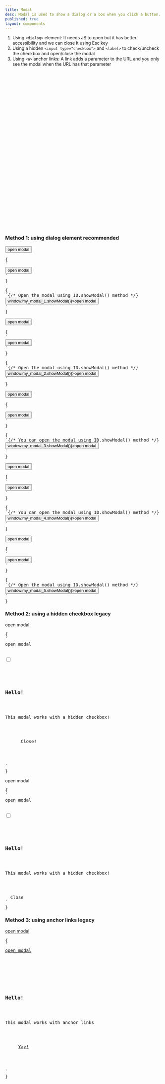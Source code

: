 ```yaml
---
title: Modal
desc: Modal is used to show a dialog or a box when you click a button.
published: true
layout: components
---
```


<script>
  import Component from "@components/Component.svelte"
  import ClassTable from "@components/ClassTable.svelte"
  import Translate from "@components/Translate.svelte"
  import { prefix } from '$lib/stores';
  import { replace } from '$lib/actions';
</script>

<ClassTable
data="{[
  { type:'component', class: 'modal', desc: 'Container element' },
  { type:'component', class: 'modal-box', desc: 'The content of modal' },
  { type:'component', class: 'modal-action', desc: 'Container for modal action buttons' },
  { type:'component', class: 'modal-backdrop', desc: 'The backdrop that covers the back of modal so we can close the modal by clicking outside' },
  { type:'component', class: 'modal-toggle', desc: 'For hidden checkbox that controls modal' },
  { type:'modifier', class: 'modal-open', desc: 'Add/remove this class to open/close the modal using JS' },
  { type:'responsive', class: 'modal-top', desc: 'Moves the modal to top' },
  { type:'responsive', class: 'modal-bottom', desc: 'Moves the modal to bottom' },
  { type:'responsive', class: 'modal-middle', desc: 'Moves the modal to middle (default)' },
]}"
/>

<div class="alert text-sm">
  <div>
    <span class="font-bold"><Translate text="There are 3 ways to use a modal:" /></span>
    <ol>
      <li>Using <code>&lt;dialog&gt;</code> element: It needs JS to open but it has better accessibility and we can close it using <span class="kbd kbd-xs">Esc</span> key</li>
      <li>Using a hidden <code>&lt;input type="checkbox"&gt;</code> and <code>&lt;label&gt;</code> to check/uncheck the checkbox and open/close the modal</li>
      <li>Using <code>&lt;a&gt;</code> anchor links: A link adds a parameter to the URL and you only see the modal when the URL has that parameter</li>
    </ol>
  </div>
</div>

<div class="alert text-sm mt-4">
  <svg xmlns="http://www.w3.org/2000/svg" fill="none" viewBox="0 0 24 24" class="stroke-current flex-shrink-0 w-6 h-6"><path stroke-linecap="round" stroke-linejoin="round" stroke-width="2" d="M13 16h-1v-4h-1m1-4h.01M21 12a9 9 0 11-18 0 9 9 0 0118 0z"></path></svg>
  <div><Translate text="Make sure you're using unique IDs for each modal" /></div>
</div>

### Method 1: using dialog element <span class="badge badge-success">recommended</span>

<Component title="Dialog modal" desc="opens on click using ID.showModal() method. can be closed using ID.close() method">
<button class="btn" onclick="my_modal_1.showModal()">open modal</button>
<dialog id="my_modal_1" class="modal">
  <div class="modal-box">
    <h3 class="font-bold text-lg">Hello!</h3>
    <p class="py-4">Press ESC key or click the button below to close</p>
    <div class="modal-action">
      <form method="dialog">
        <!-- if there is a button in form, it will close the modal -->
        <button class="btn">Close</button>
      </form>
    </div>
  </div>
</dialog>
<pre slot="html" use:replace={{ to: $prefix }}>{
`<!-- Open the modal using ID.showModal() method -->
<button class="$$btn" onclick="my_modal_1.showModal()">open modal</button>
<dialog id="my_modal_1" class="$$modal">
  <div class="$$modal-box">
    <h3 class="font-bold text-lg">Hello!</h3>
    <p class="py-4">Press ESC key or click the button below to close</p>
    <div class="$$modal-action">
      <form method="dialog">
        <!-- if there is a button in form, it will close the modal -->
        <button class="$$btn">Close</button>
      </form>
    </div>
  </div>
</dialog>`
}</pre>
<pre slot="jsx" use:replace={{ to: $prefix }}>{
`{/* Open the modal using ID.showModal() method */}
<button className="$$btn" onClick={()=>window.my_modal_1.showModal()}>open modal</button>
<dialog id="my_modal_1" className="$$modal">
  <div className="$$modal-box">
    <h3 className="font-bold text-lg">Hello!</h3>
    <p className="py-4">Press ESC key or click the button below to close</p>
    <div className="$$modal-action">
      <form method="dialog">
        {/* if there is a button in form, it will close the modal */}
        <button className="$$btn">Close</button>
      </form>
    </div>
  </div>
</dialog>`
}</pre>
</Component>

<Component title="Dialog modal, closes when clicked outside" desc="there a second form with 'modal-backdrop' class and it covers the screen so we can close the modal when clicked outside">
<button class="btn" onclick="my_modal_2.showModal()">open modal</button>
<dialog id="my_modal_2" class="modal">
  <div class="modal-box">
    <h3 class="font-bold text-lg">Hello!</h3>
    <p class="py-4">Press ESC key or click outside to close</p>
  </div>
  <form method="dialog" class="modal-backdrop">
    <button>close</button>
  </form>
</dialog>
<pre slot="html" use:replace={{ to: $prefix }}>{
`<!-- Open the modal using ID.showModal() method -->
<button class="$$btn" onclick="my_modal_2.showModal()">open modal</button>
<dialog id="my_modal_2" class="$$modal">
  <div class="$$modal-box">
    <h3 class="font-bold text-lg">Hello!</h3>
    <p class="py-4">Press ESC key or click outside to close</p>
  </div>
  <form method="dialog" class="$$modal-backdrop">
    <button>close</button>
  </form>
</dialog>`
}</pre>
<pre slot="jsx" use:replace={{ to: $prefix }}>{
`{/* Open the modal using ID.showModal() method */}
<button className="$$btn" onClick={()=>window.my_modal_2.showModal()}>open modal</button>
<dialog id="my_modal_2" className="$$modal">
  <div className="$$modal-box">
    <h3 className="font-bold text-lg">Hello!</h3>
    <p className="py-4">Press ESC key or click outside to close</p>
  </div>
  <form method="dialog" className="$$modal-backdrop">
    <button>close</button>
  </form>
</dialog>`
}</pre>
</Component>

<Component title="Dialog modal with a close button at corner">
<button class="btn" onclick="my_modal_3.showModal()">open modal</button>
<dialog id="my_modal_3" class="modal">
  <div class="modal-box">
    <form method="dialog">
      <!-- if there is a button in form, it will close the modal -->
      <button class="btn btn-sm btn-circle btn-ghost absolute right-2 top-2">✕</button>
    </form>
    <h3 class="font-bold text-lg">Hello!</h3>
    <p class="py-4">Press ESC key or click on ✕ button to close</p>
  </div>
</dialog>
<pre slot="html" use:replace={{ to: $prefix }}>{
`<!-- You can open the modal using ID.showModal() method -->
<button class="$$btn" onclick="my_modal_3.showModal()">open modal</button>
<dialog id="my_modal_3" class="$$modal">
  <div class="$$modal-box">
    <form method="dialog">
      <button class="$$btn $$btn-sm $$btn-circle $$btn-ghost absolute right-2 top-2">✕</button>
    </form>
    <h3 class="font-bold text-lg">Hello!</h3>
    <p class="py-4">Press ESC key or click on ✕ button to close</p>
  </div>
</dialog>`
}</pre>
<pre slot="jsx" use:replace={{ to: $prefix }}>{
`{/* You can open the modal using ID.showModal() method */}
<button className="$$btn" onClick={()=>window.my_modal_3.showModal()}>open modal</button>
<dialog id="my_modal_3" className="$$modal">
  <div className="$$modal-box">
    <form method="dialog">
      {/* if there is a button in form, it will close the modal */}
      <button className="$$btn $$btn-sm $$btn-circle $$btn-ghost absolute right-2 top-2">✕</button>
    </form>
    <h3 className="font-bold text-lg">Hello!</h3>
    <p className="py-4">Press ESC key or click on ✕ button to close</p>
  </div>
</dialog>`
}</pre>
</Component>

<Component title="Dialog modal with custom width" desc="You can use any w-* and max-w-* utility class to customize the width">
<button class="btn" onclick="my_modal_4.showModal()">open modal</button>
<dialog id="my_modal_4" class="modal">
  <div class="modal-box w-11/12 max-w-5xl">
    <h3 class="font-bold text-lg">Hello!</h3>
    <p class="py-4">Click the button below to close</p>
    <div class="modal-action">
      <form method="dialog">
        <!-- if there is a button, it will close the modal -->
        <button class="btn">Close</button>
      </form>
    </div>
  </div>
</dialog>
<pre slot="html" use:replace={{ to: $prefix }}>{
`<!-- You can open the modal using ID.showModal() method -->
<button class="$$btn" onclick="my_modal_4.showModal()">open modal</button>
<dialog id="my_modal_4" class="$$modal">
  <div class="$$modal-box w-11/12 max-w-5xl">
    <h3 class="font-bold text-lg">Hello!</h3>
    <p class="py-4">Click the button below to close</p>
    <div class="$$modal-action">
      <form method="dialog">
        <!-- if there is a button, it will close the modal -->
        <button class="$$btn">Close</button>
      </form>
    </div>
  </div>
</dialog>`
}</pre>
<pre slot="jsx" use:replace={{ to: $prefix }}>{
`{/* You can open the modal using ID.showModal() method */}
<button className="$$btn" onClick={()=>window.my_modal_4.showModal()}>open modal</button>
<dialog id="my_modal_4" className="$$modal">
  <div className="$$modal-box w-11/12 max-w-5xl">
    <h3 className="font-bold text-lg">Hello!</h3>
    <p className="py-4">Click the button below to close</p>
    <div className="$$modal-action">
      <form method="dialog">
        {/* if there is a button, it will close the modal */}
        <button className="$$btn">Close</button>
      </form>
    </div>
  </div>
</dialog>`
}</pre>
</Component>

<Component title="Responsive" desc="Modal goes bottom on mobile screen and goes middle on desktop">
<button class="btn" onclick="my_modal_5.showModal()">open modal</button>
<dialog id="my_modal_5" class="modal modal-bottom sm:modal-middle">
  <div class="modal-box">
    <h3 class="font-bold text-lg">Hello!</h3>
    <p class="py-4">Press ESC key or click the button below to close</p>
    <div class="modal-action">
      <form method="dialog">
        <!-- if there is a button in form, it will close the modal -->
        <button class="btn">Close</button>
      </form>
    </div>
  </div>
</dialog>
<pre slot="html" use:replace={{ to: $prefix }}>{
`<!-- Open the modal using ID.showModal() method -->
<button class="$$btn" onclick="my_modal_5.showModal()">open modal</button>
<dialog id="my_modal_5" class="$$modal $$modal-bottom sm:$$modal-middle">
  <div class="$$modal-box">
    <h3 class="font-bold text-lg">Hello!</h3>
    <p class="py-4">Press ESC key or click the button below to close</p>
    <div class="$$modal-action">
      <form method="dialog">
        <!-- if there is a button in form, it will close the modal -->
        <button class="$$btn">Close</button>
      </form>
    </div>
  </div>
</dialog>`
}</pre>
<pre slot="jsx" use:replace={{ to: $prefix }}>{
`{/* Open the modal using ID.showModal() method */}
<button className="$$btn" onClick={()=>window.my_modal_5.showModal()}>open modal</button>
<dialog id="my_modal_5" className="$$modal modal-bottom sm:$$modal-middle">
  <div className="$$modal-box">
    <h3 className="font-bold text-lg">Hello!</h3>
    <p className="py-4">Press ESC key or click the button below to close</p>
    <div className="$$modal-action">
      <form method="dialog">
        {/* if there is a button in form, it will close the modal */}
        <button className="$$btn">Close</button>
      </form>
    </div>
  </div>
</dialog>`
}</pre>
</Component>

### Method 2: using a hidden checkbox <span class="badge badge-warning">legacy</span>

<Component title="Modal using label + hidden checkbox">
<label for="my_modal_6" class="btn">open modal</label>

<pre slot="html" use:replace={{ to: $prefix }}>{
`<!-- The button to open modal -->
<label for="my_modal_6" class="$$btn">open modal</label>

<!-- Put this part before </body> tag -->
<input type="checkbox" id="my_modal_6" class="$$modal-toggle" />
<div class="$$modal">
  <div class="$$modal-box">
    <h3 class="font-bold text-lg">Hello!</h3>
    <p class="py-4">This modal works with a hidden checkbox!</p>
    <div class="$$modal-action">
      <label for="my_modal_6" class="$$btn">Close!</label>
    </div>
  </div>
</div>`
}</pre>
</Component>

<Component title="Modal that closes when clicked outside" desc="Modal works with a hidden checkbox and labels can toggle the checkbox so we can use another label tag with 'modal-backdrop' class that covers the screen so we can close the modal when clicked outside">
<label for="my_modal_7" class="btn">open modal</label>

<pre slot="html" use:replace={{ to: $prefix }}>{
`<!-- The button to open modal -->
<label for="my_modal_7" class="$$btn">open modal</label>

<!-- Put this part before </body> tag -->
<input type="checkbox" id="my_modal_7" class="$$modal-toggle" />
<div class="$$modal">
  <div class="$$modal-box">
    <h3 class="text-lg font-bold">Hello!</h3>
    <p class="py-4">This modal works with a hidden checkbox!</p>
  </div>
  <label class="$$modal-backdrop" for="my_modal_7">Close</label>
</div>`
}</pre>
</Component>

### Method 3: using anchor links <span class="badge badge-warning">legacy</span>

<Component title="Modal using anchor link" desc="Anchor links might not work well on some SPA frameworks so if there are problems, use the first example">
<a href="#my_modal_8" class="btn" rel="external">open modal</a>
<pre slot="html" use:replace={{ to: $prefix }}>{
`<!-- The button to open modal -->
<a href="#my_modal_8" class="$$btn">open modal</a>

<!-- Put this part before </body> tag -->
<div class="$$modal" id="my_modal_8">
  <div class="$$modal-box">
    <h3 class="font-bold text-lg">Hello!</h3>
    <p class="py-4">This modal works with anchor links</p>
    <div class="$$modal-action">
     <a href="#" class="$$btn">Yay!</a>
    </div>
  </div>
</div>`
}</pre>
</Component>
